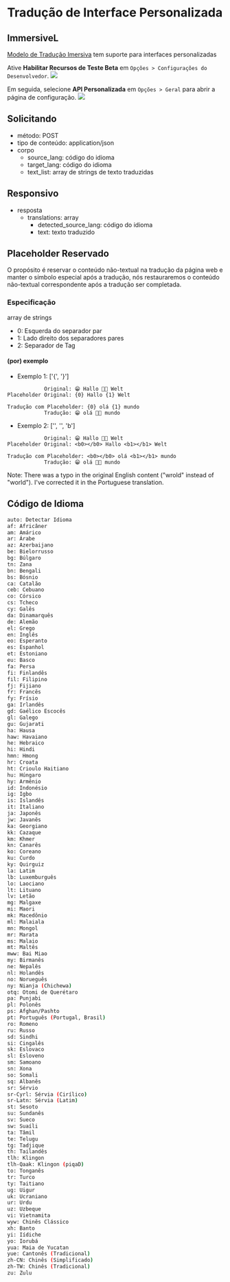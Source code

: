 # Tradução de Interface Personalizada

## ImmersiveL

[Modelo de Tradução Imersiva](https://github.com/immersive-translate/ImmersiveL) tem suporte para interfaces personalizadas

Ative **Habilitar Recursos de Teste Beta** em `Opções > Configurações do Desenvolvedor`.
![](https://s.immersivetranslate.com/assets/turn_on_beta_en.jpeg)

Em seguida, selecione **API Personalizada** em `Opções > Geral` para abrir a página de configuração.
![](https://s.immersivetranslate.com/assets/select_custon_api_en.jpeg)

## Solicitando

- método: POST
- tipo de conteúdo: application/json
- corpo
  - source_lang: código do idioma
  - target_lang: código do idioma
  - text_list: array de strings de texto traduzidas

## Responsivo

- resposta
  - translations: array
    - detected_source_lang: código do idioma
    - text: texto traduzido

## Placeholder Reservado

O propósito é reservar o conteúdo não-textual na tradução da página web e manter o símbolo especial após a tradução, nós restauraremos o conteúdo não-textual correspondente após a tradução ser completada.

### Especificação

array de strings

- 0: Esquerda do separador par
- 1: Lado direito dos separadores pares
- 2: Separador de Tag

#### (por) exemplo

- Exemplo 1: ['{', '}']

```
            Original: 😁 Hallo 👏🏻 Welt
Placeholder Original: {0} Hallo {1} Welt

Tradução com Placeholder: {0} olá {1} mundo
            Tradução: 😁 olá 👏🏻 mundo
```

- Exemplo 2: ['', '', 'b']

```
            Original: 😁 Hallo 👏🏻 Welt
Placeholder Original: <b0></b0> Hallo <b1></b1> Welt

Tradução com Placeholder: <b0></b0> olá <b1></b1> mundo
            Tradução: 😁 olá 👏🏻 mundo
```

Note: There was a typo in the original English content ("wrold" instead of "world"). I've corrected it in the Portuguese translation.

## Código de Idioma

```bash
auto: Detectar Idioma
af: Africâner
am: Amárico
ar: Árabe
az: Azerbaijano
be: Bielorrusso
bg: Búlgaro
tn: Zana
bn: Bengali
bs: Bósnio
ca: Catalão
ceb: Cebuano
co: Córsico
cs: Tcheco
cy: Galês
da: Dinamarquês
de: Alemão
el: Grego
en: Inglês
eo: Esperanto
es: Espanhol
et: Estoniano
eu: Basco
fa: Persa
fi: Finlandês
fil: Filipino
fj: Fijiano
fr: Francês
fy: Frísio
ga: Irlandês
gd: Gaélico Escocês
gl: Galego
gu: Gujarati
ha: Hausa
haw: Havaiano
he: Hebraico
hi: Hindi
hmn: Hmong
hr: Croata
ht: Crioulo Haitiano
hu: Húngaro
hy: Armênio
id: Indonésio
ig: Igbo
is: Islandês
it: Italiano
ja: Japonês
jw: Javanês
ka: Georgiano
kk: Cazaque
km: Khmer
kn: Canarês
ko: Coreano
ku: Curdo
ky: Quirguiz
la: Latim
lb: Luxemburguês
lo: Laociano
lt: Lituano
lv: Letão
mg: Malgaxe
mi: Maori
mk: Macedônio
ml: Malaiala
mn: Mongol
mr: Marata
ms: Malaio
mt: Maltês
mww: Bai Miao
my: Birmanês
ne: Nepalês
nl: Holandês
no: Norueguês
ny: Nianja (Chichewa)
otq: Otomi de Querétaro
pa: Punjabi
pl: Polonês
ps: Afghan/Pashto
pt: Português (Portugal, Brasil)
ro: Romeno
ru: Russo
sd: Sindhi
si: Cingalês
sk: Eslovaco
sl: Esloveno
sm: Samoano
sn: Xona
so: Somali
sq: Albanês
sr: Sérvio
sr-Cyrl: Sérvia (Cirílico)
sr-Latn: Sérvia (Latim)
st: Sesoto
su: Sundanês
sv: Sueco
sw: Suaíli
ta: Tâmil
te: Telugu
tg: Tadjique
th: Tailandês
tlh: Klingon
tlh-Qaak: Klingon (piqaD)
to: Tonganês
tr: Turco
ty: Taitiano
ug: Uigur
uk: Ucraniano
ur: Urdu
uz: Uzbeque
vi: Vietnamita
wyw: Chinês Clássico
xh: Banto
yi: Iídiche
yo: Iorubá
yua: Maia de Yucatan
yue: Cantonês (Tradicional)
zh-CN: Chinês (Simplificado)
zh-TW: Chinês (Tradicional)
zu: Zulu
```
